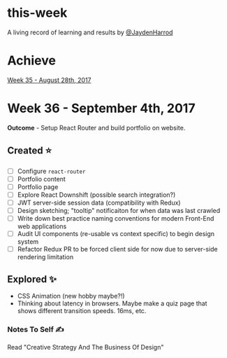 # this-week
A living record of learning and results by [@JaydenHarrod](https://twitter.com/jaydenharrod)

# Achieve
[Week 35 - August 28th, 2017](https://github.com/JaydenHarrod/this-week/blob/master/week-35-aug-28-17.md)

# Week 36 - September 4th, 2017
**Outcome** - Setup React Router and build portfolio on website. 

## Created ⭐
- [ ] Configure `react-router`
- [ ] Portfolio content
- [ ] Portfolio page
- [ ] Explore React Downshift (possible search integration?)
- [ ] JWT server-side session data (compatibility with Redux)
- [ ] Design sketching; "tooltip"  notificaiton for when data was last crawled
- [ ] Write down best practice naming conventions for modern Front-End web applications
- [ ] Audit UI components (re-usable vs context specific) to begin design system
- [ ] Refactor Redux PR to be forced client side for now due to server-side rendering limitation

## Explored ✨
- CSS Animation (new hobby maybe?!)
- Thinking about latency in browsers. Maybe make a quiz page that shows different transition speeds. 16ms, etc.

### Notes To Self ✍
Read "Creative Strategy And The Business Of Design"
